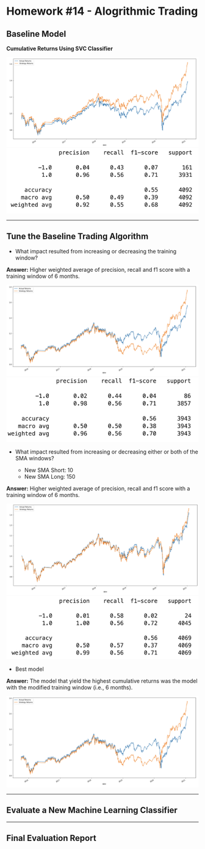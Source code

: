 # Homework #14 - Alogrithmic Trading 

## Baseline Model

**Cumulative Returns Using SVC Classifier**

![Baseline mode](https://github.com/SamuelMoore1/hw_14/blob/main/Screenshots/Baseline%20model.png)
![Basleine results](https://github.com/SamuelMoore1/hw_14/blob/main/Screenshots/Baseline%20Results.png)

---

## Tune the Baseline Trading Algorithm

- What impact resulted from increasing or decreasing the training window?

**Answer:** Higher weighted average of precision, recall and f1 score with a training window of 6 months.

![New Training Model](https://github.com/SamuelMoore1/hw_14/blob/main/Screenshots/Model%20with%20new%20training%20timstamp.png)
![Results New Training Model](https://github.com/SamuelMoore1/hw_14/blob/main/Screenshots/Model%20with%20new%20training%20results.png)

- What impact resulted from increasing or decreasing either or both of the SMA windows?

  - New SMA Short: 10
  - New SMA Long: 150

**Answer:** Higher weighted average of precision, recall and f1 score with a training window of 6 months.

![New SMA Model](https://github.com/SamuelMoore1/hw_14/blob/main/Screenshots/Model%20with%20new%20SMA.png)
![Results New SMA](https://github.com/SamuelMoore1/hw_14/blob/main/Screenshots/Model%20with%20new%20SMA%20results.png)

- Best model

**Answer:** The model that yield the highest cumulative returns was the model with the modified training window (i.e., 6 months).

![Best Model](https://github.com/SamuelMoore1/hw_14/blob/main/Screenshots/Model%20with%20new%20training%20timstamp.png)

---

## Evaluate a New Machine Learning Classifier

--- 

## Final Evaluation Report
